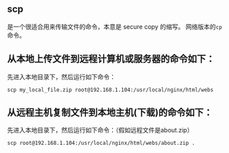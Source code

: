 ## scp
是一个很适合用来传输文件的命令，本意是 secure copy 的缩写。 网络版本的`cp`命令。


## 从本地上传文件到远程计算机或服务器的命令如下：
先进入本地目录下，然后运行如下命令：
```
scp my_local_file.zip root@192.168.1.104:/usr/local/nginx/html/webs
```

## 从远程主机复制文件到本地主机(下载)的命令如下：
先进入本地目录下，然后运行如下命令：（假如远程文件是about.zip）
```
scp root@192.168.1.104:/usr/local/nginx/html/webs/about.zip .
```
